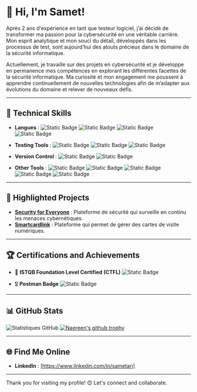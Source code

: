 
# 👋 Hi, I'm Samet!
Après 2 ans d'expérience en tant que testeur logiciel, j’ai décidé de transformer ma passion pour la cybersécurité en une véritable carrière. Mon esprit analytique et mon souci du détail, développés dans les processus de test, sont aujourd’hui des atouts précieux dans le domaine de la sécurité informatique.

Actuellement, je travaille sur des projets en cybersécurité et je développe en permanence mes compétences en explorant les différentes facettes de la sécurité informatique. Ma curiosité et mon engagement me poussent à apprendre continuellement de nouvelles technologies afin de m’adapter aux évolutions du domaine et relever de nouveaux défis.

---

## 🚀 Technical Skills
- **Langues** :
![Static Badge](https://img.shields.io/badge/Java-blue?style=plastic&logo=java&logoColor=blue&labelColor=black&link=https%3A%2F%2Fwww.java.com%2F)
![Static Badge](https://img.shields.io/badge/Python-blue?style=plastic&logo=Python&logoColor=yellow)
![Static Badge](https://img.shields.io/badge/MySQL-orange?style=plastic&logo=MySQL&logoColor=blue)
![Static Badge](https://img.shields.io/badge/OS-Linux-black?style=plastic&logo=Linux&logoColor=black&labelColor=gri)




- **Testing Tools** :
 ![Static Badge](https://img.shields.io/badge/Selenium-green?style=plastic&logo=Selenium&logoColor=Green&labelColor=black)
 ![Static Badge](https://img.shields.io/badge/Robot%20framework-black?style=plastic&logo=Robot%20framework&logoColor=white)
 ![Static Badge](https://img.shields.io/badge/Postman-orange?style=plastic&logo=Postman&logoColor=Green&labelColor=black)


- **Version Control** :
 ![Static Badge](https://img.shields.io/badge/code-Git-blue?style=plastic&logo=Git&logoColor=orange)
 ![Static Badge](https://img.shields.io/badge/tools-Gitlab-blue?style=plastic&logo=Gitlab&logoColor=blue)


- **Other Tools** :
![Static Badge](https://img.shields.io/badge/tools-Jira-blue?style=plastic&logo=Jira&logoColor=blue)
![Static Badge](https://img.shields.io/badge/tools-Jenkins-blue?style=plastic&logo=Jenkins&logoColor=blue)
![Static Badge](https://img.shields.io/badge/Editor-IntelliJ%20IDEA-blue?style=social&logo=IntelliJ%20IDEA&logoColor=orange)
![Static Badge](https://img.shields.io/badge/Editor-VS%20Code-blue?style=flat-square&logo=VS%20Code&logoColor=blue)
![Static Badge](https://img.shields.io/badge/tools-Confluence-blue?style=plastic&logo=Confluence&logoColor=black&labelColor=white)








---

## 🌟 Highlighted Projects
- **[Security for Everyone](#)** : Plateforme de sécurité qui surveille en continu les menaces cybernétiques.
- **[Smartcardlink](#)** : Plateforme qui permet de gérer des cartes de visite numériques.


---

## 🏆 Certifications and Achievements
- 🥇 **ISTQB Foundation Level Certified (CTFL)**  ![Static Badge](https://img.shields.io/badge/CTFL-blue?style=for-the-badge&logo=CTFL&logoColor=blue&labelColor=black)

- 🎖️ **Postman Badge**  ![Static Badge](https://img.shields.io/badge/Postman-orange?style=for-the-badge&logo=Postman&logoColor=orange&labelColor=black)



---

## 📊 GitHub Stats
![Statistiques GitHub](https://github-readme-stats.vercel.app/api?username=SametAri&show_icons=true&theme=radical)
[![Naereen's github trophy](https://github-profile-trophy.vercel.app/?username=Naereen&row=1)](https://github.com/ryo-ma/github-profile-trophy)

---

## 🌐 Find Me Online
- **LinkedIn** : [https://www.linkedin.com/in/sametarı]


---

Thank you for visiting my profile! 😊 Let's connect and collaborate.


